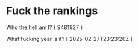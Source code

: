 # Fuck the rankings

Who the hell am I?
{ 9481927 }

What fucking year is it?
[ 2025-02-27T23:23:20Z ]
